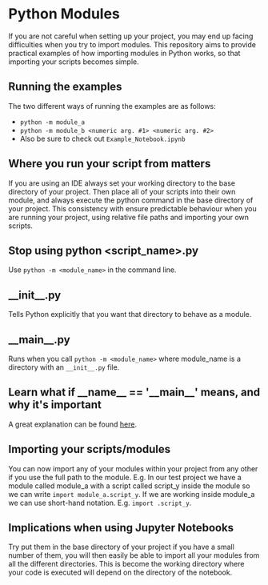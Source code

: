 # Python Modules
If you are not careful when setting up your project, you may end up facing difficulties when you try to import modules. This repository aims to provide practical examples of how importing modules in Python works, so that importing your scripts becomes simple.

## Running the examples
The two different ways of running the examples are as follows:
 - ```python -m module_a```
 - ```python -m module_b <numeric arg. #1> <numeric arg. #2>```
 - Also be sure to check out ```Example_Notebook.ipynb```

## Where you run your script from matters
If you are using an IDE always set your working directory to the base directory of your project. Then place all of your scripts into their own module, and always execute the python command in the base directory of your project. This consistency with ensure predictable behaviour when you are running your project, using relative file paths and importing your own scripts.

## Stop using python <script_name>.py
Use ```python -m <module_name>``` in the command line.

## \_\_init\_\_.py
Tells Python explicitly that you want that directory to behave as a module.

## \_\_main\_\_.py
Runs when you call ```python -m <module_name>``` where module_name is a directory with an ```__init__.py``` file.

## Learn what if \_\_name__ == '\_\_main\_\_' means, and why it's important
A great explanation can be found [here](https://www.youtube.com/watch?v=sugvnHA7ElY).

## Importing your scripts/modules
You can now import any of your modules within your project from any other if you use the full path to the module. E.g. In our test project we have a module called module_a with a script called script_y inside the module so we can write ```import module_a.script_y```. If we are working inside module_a we can use short-hand notation. E.g. ```import .script_y```.

## Implications when using Jupyter Notebooks
Try put them in the base directory of your project if you have a small number of them, you will then easily be able to import all your modules from all the different directories. This is become the working directory where your code is executed will depend on the directory of the notebook.
